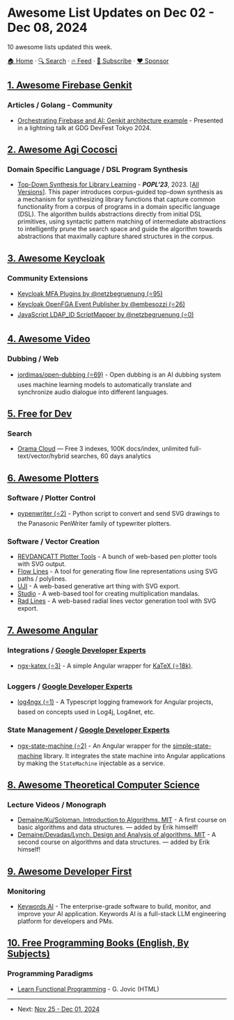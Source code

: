 # Awesome List Updates on Dec 02 - Dec 08, 2024

10 awesome lists updated this week.

[🏠 Home](/README.md) · [🔍 Search](https://www.trackawesomelist.com/search/) · [🔥 Feed](https://www.trackawesomelist.com/week/rss.xml) · [📮 Subscribe](https://trackawesomelist.us17.list-manage.com/subscribe?u=d2f0117aa829c83a63ec63c2f&id=36a103854c) · [❤️  Sponsor](https://github.com/sponsors/theowenyoung)



## [1. Awesome Firebase Genkit](/content/xavidop/awesome-firebase-genkit/week/README.md)

### Articles / Golang - Community

*   [Orchestrating Firebase and AI: Genkit architecture example](https://docs.google.com/presentation/d/10F2hjzJhdInSuhDQ8G_B2raGz79mzTRIcWU_59Zh5Y8/edit?usp=sharing) - Presented in a lightning talk at GDG DevFest Tokyo 2024.

## [2. Awesome Agi Cocosci](/content/YuzheSHI/awesome-agi-cocosci/week/README.md)

### Domain Specific Language / DSL Program Synthesis

*   [Top-Down Synthesis for Library Learning](https://dl.acm.org/doi/abs/10.1145/3571234) - ***POPL'23***, 2023. \[[All Versions](https://scholar.google.com/scholar?cluster=12324277007659029766)]. This paper introduces corpus-guided top-down synthesis as a mechanism for synthesizing library functions that capture common functionality from a corpus of programs in a domain specific language (DSL). The algorithm builds abstractions directly from initial DSL primitives, using syntactic pattern matching of intermediate abstractions to intelligently prune the search space and guide the algorithm towards abstractions that maximally capture shared structures in the corpus.

## [3. Awesome Keycloak](/content/thomasdarimont/awesome-keycloak/week/README.md)

### Community Extensions

*   [Keycloak MFA Plugins by @netzbegruenung (⭐95)](https://github.com/netzbegruenung/keycloak-mfa-plugins)
*   [Keycloak OpenFGA Event Publisher by @embesozzi (⭐26)](https://github.com/embesozzi/keycloak-openfga-event-publisher)
*   [JavaScript LDAP\_ID ScriptMapper by @netzbegruenung (⭐0)](https://github.com/netzbegruenung/keycloak-scriptmapper-ldap-id)

## [4. Awesome Video](/content/krzemienski/awesome-video/week/README.md)

### Dubbing / Web

*   [jordimas/open-dubbing (⭐69)](https://github.com/jordimas/open-dubbing) - Open dubbing is an AI dubbing system uses machine learning models to automatically translate and synchronize audio dialogue into different languages.

## [5. Free for Dev](/content/ripienaar/free-for-dev/week/README.md)

### Search

*   [Orama Cloud](https://orama.com/pricing) — Free 3 indexes, 100K docs/index, unlimited full-text/vector/hybrid searches, 60 days analytics

## [6. Awesome Plotters](/content/beardicus/awesome-plotters/week/README.md)

### Software / Plotter Control

*   [pypenwriter (⭐2)](https://github.com/Lana-chan/pypenwriter) - Python script to convert and send SVG drawings to the Panasonic PenWriter family of typewriter plotters.

### Software / Vector Creation

*   [REVDANCATT Plotter Tools](https://revdancatt.com/penplotter/) - A bunch of web-based pen plotter tools with SVG output.
*   [Flow Lines](https://msurguy.github.io/flow-lines/) - A tool for generating flow line representations using SVG paths / polylines.
*   [UJI](https://doersino.github.io/uji/) - A web-based generative art thing with SVG export.
*   [Studio](https://u840903.github.io/multiplication-mandalas/) - A web-based tool for creating multiplication mandalas.
*   [Rad Lines](https://msurguy.github.io/rad-lines/) - A web-based radial lines vector generation tool with SVG export.

## [7. Awesome Angular](/content/PatrickJS/awesome-angular/week/README.md)

### Integrations / [Google Developer Experts](https://developers.google.com/experts/all/technology/web-technologies)

*   [ngx-katex (⭐3)](https://github.com/pusherman/ngx-katex) - A simple Angular wrapper for [KaTeX (⭐18k)](https://github.com/KaTeX/KaTeX).

### Loggers / [Google Developer Experts](https://developers.google.com/experts/all/technology/web-technologies)

*   [log4ngx (⭐1)](https://github.com/secondbounce/log4ngx) - A Typescript logging framework for Angular projects, based on concepts used in Log4j, Log4net, etc.

### State Management / [Google Developer Experts](https://developers.google.com/experts/all/technology/web-technologies)

*   [ngx-state-machine (⭐2)](https://github.com/state-management/ngx-state-machine) -  An Angular wrapper for the [simple-state-machine](https://www.npmjs.com/package/@state-management/simple-state-machine) library. It integrates the state machine into Angular applications by making the `StateMachine` injectable as a service.

## [8. Awesome Theoretical Computer Science](/content/mostafatouny/awesome-theoretical-computer-science/week/README.md)

### Lecture Videos / Monograph

*   [Demaine/Ku/Soloman. Introduction to Algorithms. MIT](https://ocw.mit.edu/courses/6-006-introduction-to-algorithms-spring-2020/) - A first course on basic algorithms and data structures. — added by Erik himself!
*   [Demaine/Devadas/Lynch. Design and Analysis of algorithms. MIT](https://ocw.mit.edu/courses/6-046j-design-and-analysis-of-algorithms-spring-2015/) - A second course on algorithms and data structures. — added by Erik himself!

## [9. Awesome Developer First](/content/agamm/awesome-developer-first/week/README.md)

### Monitoring

*   [Keywords AI](https://www.keywordsai.co/) - The enterprise-grade software to build, monitor, and improve your AI application. Keywords AI is a full-stack LLM engineering platform for developers and PMs.

## [10. Free Programming Books (English, By Subjects)](/content/EbookFoundation/free-programming-books/books/free-programming-books-subjects/week/README.md)

### Programming Paradigms

*   [Learn Functional Programming](https://learn-functional-programming.com) - G. Jovic (HTML)

---

- Next: [Nov 25 - Dec 01, 2024](/content/2024/48/README.md)